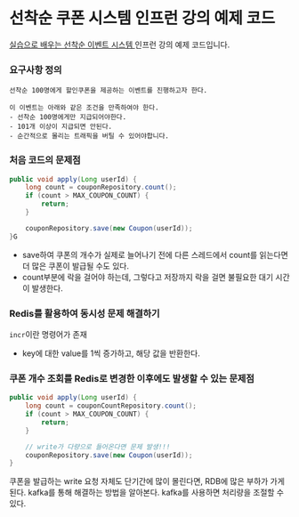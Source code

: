 # 선착순 쿠폰 시스템 인프런 강의 예제 코드

[실습으로 배우는 선착순 이벤트 시스템
](https://www.inflearn.com/course/%EC%84%A0%EC%B0%A9%EC%88%9C-%EC%9D%B4%EB%B2%A4%ED%8A%B8-%EC%8B%9C%EC%8A%A4%ED%85%9C-%EC%8B%A4%EC%8A%B5) 인프런 강의 예제 코드입니다.

### 요구사항 정의

```
선착순 100명에게 할인쿠폰을 제공하는 이벤트를 진행하고자 한다.

이 이벤트는 아래와 같은 조건을 만족하여야 한다.
- 선착순 100명에게만 지급되어야한다.
- 101개 이상이 지급되면 안된다.
- 순간적으로 몰리는 트래픽을 버틸 수 있어야합니다.
```

### 처음 코드의 문제점

```Java
public void apply(Long userId) {
    long count = couponRepository.count();
    if (count > MAX_COUPON_COUNT) {
        return;
    }

    couponRepository.save(new Coupon(userId));
}G
```

- save하여 쿠폰의 개수가 실제로 늘어나기 전에 다른 스레드에서 count를 읽는다면 더 많은 쿠폰이 발급될 수도 있다.
- count부분에 락을 걸어야 하는데, 그렇다고 저장까지 락을 걸면 불필요한 대기 시간이 발생한다.

### Redis를 활용하여 동시성 문제 해결하기

`incr`이란 명령어가 존재
- key에 대한 value를 1씩 증가하고, 해당 값을 반환한다.

### 쿠폰 개수 조회를 Redis로 변경한 이후에도 발생할 수 있는 문제점

```Java
public void apply(Long userId) {
    long count = couponCountRepository.count();
    if (count > MAX_COUPON_COUNT) {
        return;
    }

    // write가 다량으로 들어온다면 문제 발생!!!
    couponRepository.save(new Coupon(userId));
}
```

쿠폰을 발급하는 write 요청 자체도 단기간에 많이 몰린다면, RDB에 많은 부하가 가게 된다. kafka를 통해 해결하는 방법을 알아본다. kafka를 사용하면 처리량을 조절할 수 있다.
